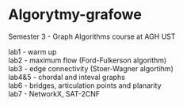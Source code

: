 # Algorytmy-grafowe
Semester 3 - Graph Algorithms course at AGH UST

lab1 - warm up<br>
lab2 - maximum flow (Ford-Fulkerson algorithm)<br>
lab3 - edge connectivity (Stoer-Wagner algortihm)<br>
lab4&5 - chordal and inteval graphs<br>
lab6 - bridges, articulation points and planarity<br>
lab7 - NetworkX, SAT-2CNF

